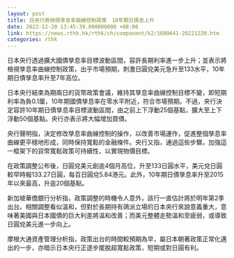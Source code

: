```yaml
---
layout: post
title: 日央行將檢視孳息率曲線控制政策　10年期日債息上升
date: 2022-12-20 13:45:39.000000000 +08:00
link: https://news.rthk.hk/rthk/ch/component/k2/1680641-20221220.htm
categories: rthk
---
```


日本央行透過擴大國債孳息率目標波動區間，容許長期利率進一步上升；並表示將檢視孳息率曲線控制政策，出乎市場預期，刺激日圓兌美元急升至133水平，10年期日債孳息率升至7年高位。

日本央行結束為期兩日的貨幣政策會議，維持其孳息率曲線控制目標不變，即短期利率為負0.1厘，10年期國債孳息率在零水平附近，符合市場預期。不過，央行決定容許10年期日債孳息率目標波動區間，由之前上下浮動25個基點，擴大至上下浮動50個基點。央行亦表示將大幅增加買債。

央行聲明指，決定修改孳息率曲線控制的操作，以改善市場運作，促進整個孳息率曲線更平穩地形成，同時保持寬鬆的金融條件。央行又指，通過這些步驟，加強這一框架下的貨幣寬鬆政策可持續性，以實現物價目標。

在政策調整公布後，日圓兌美元創逾4個月高位，升至133日圓水平，美元兌日圓較早時報133.27日圓，每百日圓兌5.84港元。此外，10年期日債孳息率升至2015年以來最高，升逾20個基點。

新加坡華僑銀行分析指，政策調整的時機令人意外，該行一直估計將於明年第2季出台。相關調整看似溫和，但對於長期持有鴿派立場的日本央行來說意義重大，意味著美國與日本國債的巨大利差將溫和改善；而美元整體走勢溫和至疲弱，或導致日圓兌美元進一步向上。

摩根大通資產管理分析指，政策出台的時間較預期為早，屬日本朝著政策正常化邁出的一步，亦暗示日本央行正逐步擺脫超寬鬆政策，短期或對日圓有利。
